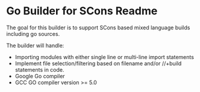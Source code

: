 # Go Builder for SCons Readme

The goal for this builder is to support SCons based mixed language builds including go sources.

The builder will handle:

* Importing modules with either single line or multi-line import statements
* Implement file selection/filtering based on filename and/or //+build statements in code.
* Google Go compiler
* GCC GO compiler version >= 5.0
